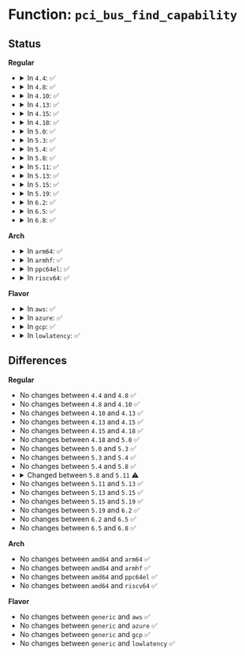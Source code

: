 # Function: <code>pci_bus_find_capability</code>

## Status
<b>Regular</b>
<ul>
<li>
<details>
<summary>In <code>4.4</code>: ✅</summary>

```c
int pci_bus_find_capability(struct pci_bus *bus, unsigned int devfn, int cap);
```

**Collision:** Unique Global

**Inline:** No

**Transformation:** False

**Instances:**

```
In drivers/pci/pci.c (ffffffff814352b0)
Location: drivers/pci/pci.c:262
Inline: False
Direct callers:
  - drivers/pci/hotplug/cpci_hotplug_pci.c:cpci_get_attention_status
  - drivers/pci/hotplug/cpci_hotplug_pci.c:cpci_set_attention_status
  - drivers/pci/hotplug/cpci_hotplug_pci.c:cpci_get_hs_csr
  - drivers/pci/hotplug/cpci_hotplug_pci.c:cpci_check_and_clear_ins
  - drivers/pci/hotplug/cpci_hotplug_pci.c:cpci_check_ext
  - drivers/pci/hotplug/cpci_hotplug_pci.c:cpci_clear_ext
  - drivers/pci/hotplug/cpci_hotplug_pci.c:cpci_led_on
  - drivers/pci/hotplug/cpci_hotplug_pci.c:cpci_led_off
```
**Symbols:**

```
ffffffff814352b0-ffffffff81435339: pci_bus_find_capability (STB_GLOBAL)
```
</details>
</li>
<li>
<details>
<summary>In <code>4.8</code>: ✅</summary>

```c
int pci_bus_find_capability(struct pci_bus *bus, unsigned int devfn, int cap);
```

**Collision:** Unique Global

**Inline:** No

**Transformation:** False

**Instances:**

```
In drivers/pci/pci.c (ffffffff81480c10)
Location: drivers/pci/pci.c:283
Inline: False
Direct callers:
  - drivers/pci/hotplug/cpci_hotplug_pci.c:cpci_led_off
  - drivers/pci/hotplug/cpci_hotplug_pci.c:cpci_led_on
  - drivers/pci/hotplug/cpci_hotplug_pci.c:cpci_clear_ext
  - drivers/pci/hotplug/cpci_hotplug_pci.c:cpci_check_ext
  - drivers/pci/hotplug/cpci_hotplug_pci.c:cpci_check_and_clear_ins
  - drivers/pci/hotplug/cpci_hotplug_pci.c:cpci_get_hs_csr
  - drivers/pci/hotplug/cpci_hotplug_pci.c:cpci_set_attention_status
  - drivers/pci/hotplug/cpci_hotplug_pci.c:cpci_get_attention_status
```
**Symbols:**

```
ffffffff81480c10-ffffffff81480c99: pci_bus_find_capability (STB_GLOBAL)
```
</details>
</li>
<li>
<details>
<summary>In <code>4.10</code>: ✅</summary>

```c
int pci_bus_find_capability(struct pci_bus *bus, unsigned int devfn, int cap);
```

**Collision:** Unique Global

**Inline:** No

**Transformation:** False

**Instances:**

```
In drivers/pci/pci.c (ffffffff814a22d0)
Location: drivers/pci/pci.c:283
Inline: False
Direct callers:
  - drivers/pci/hotplug/cpci_hotplug_pci.c:cpci_led_off
  - drivers/pci/hotplug/cpci_hotplug_pci.c:cpci_led_on
  - drivers/pci/hotplug/cpci_hotplug_pci.c:cpci_clear_ext
  - drivers/pci/hotplug/cpci_hotplug_pci.c:cpci_check_ext
  - drivers/pci/hotplug/cpci_hotplug_pci.c:cpci_check_and_clear_ins
  - drivers/pci/hotplug/cpci_hotplug_pci.c:cpci_get_hs_csr
  - drivers/pci/hotplug/cpci_hotplug_pci.c:cpci_set_attention_status
  - drivers/pci/hotplug/cpci_hotplug_pci.c:cpci_get_attention_status
```
**Symbols:**

```
ffffffff814a22d0-ffffffff814a2359: pci_bus_find_capability (STB_GLOBAL)
```
</details>
</li>
<li>
<details>
<summary>In <code>4.13</code>: ✅</summary>

```c
int pci_bus_find_capability(struct pci_bus *bus, unsigned int devfn, int cap);
```

**Collision:** Unique Global

**Inline:** No

**Transformation:** False

**Instances:**

```
In drivers/pci/pci.c (ffffffff814ac070)
Location: drivers/pci/pci.c:285
Inline: False
Direct callers:
  - drivers/pci/hotplug/cpci_hotplug_pci.c:cpci_led_off
  - drivers/pci/hotplug/cpci_hotplug_pci.c:cpci_led_on
  - drivers/pci/hotplug/cpci_hotplug_pci.c:cpci_clear_ext
  - drivers/pci/hotplug/cpci_hotplug_pci.c:cpci_check_ext
  - drivers/pci/hotplug/cpci_hotplug_pci.c:cpci_check_and_clear_ins
  - drivers/pci/hotplug/cpci_hotplug_pci.c:cpci_get_hs_csr
  - drivers/pci/hotplug/cpci_hotplug_pci.c:cpci_set_attention_status
  - drivers/pci/hotplug/cpci_hotplug_pci.c:cpci_get_attention_status
```
**Symbols:**

```
ffffffff814ac070-ffffffff814ac0f9: pci_bus_find_capability (STB_GLOBAL)
```
</details>
</li>
<li>
<details>
<summary>In <code>4.15</code>: ✅</summary>

```c
int pci_bus_find_capability(struct pci_bus *bus, unsigned int devfn, int cap);
```

**Collision:** Unique Global

**Inline:** No

**Transformation:** False

**Instances:**

```
In drivers/pci/pci.c (ffffffff814eb140)
Location: drivers/pci/pci.c:286
Inline: False
Direct callers:
  - drivers/pci/hotplug/cpci_hotplug_pci.c:cpci_led_off
  - drivers/pci/hotplug/cpci_hotplug_pci.c:cpci_led_on
  - drivers/pci/hotplug/cpci_hotplug_pci.c:cpci_clear_ext
  - drivers/pci/hotplug/cpci_hotplug_pci.c:cpci_check_ext
  - drivers/pci/hotplug/cpci_hotplug_pci.c:cpci_check_and_clear_ins
  - drivers/pci/hotplug/cpci_hotplug_pci.c:cpci_get_hs_csr
  - drivers/pci/hotplug/cpci_hotplug_pci.c:cpci_set_attention_status
  - drivers/pci/hotplug/cpci_hotplug_pci.c:cpci_get_attention_status
```
**Symbols:**

```
ffffffff814eb140-ffffffff814eb1c9: pci_bus_find_capability (STB_GLOBAL)
```
</details>
</li>
<li>
<details>
<summary>In <code>4.18</code>: ✅</summary>

```c
int pci_bus_find_capability(struct pci_bus *bus, unsigned int devfn, int cap);
```

**Collision:** Unique Global

**Inline:** No

**Transformation:** False

**Instances:**

```
In drivers/pci/pci.c (ffffffff8151a700)
Location: drivers/pci/pci.c:298
Inline: False
Direct callers:
  - drivers/pci/hotplug/cpci_hotplug_pci.c:cpci_led_off
  - drivers/pci/hotplug/cpci_hotplug_pci.c:cpci_led_on
  - drivers/pci/hotplug/cpci_hotplug_pci.c:cpci_clear_ext
  - drivers/pci/hotplug/cpci_hotplug_pci.c:cpci_check_ext
  - drivers/pci/hotplug/cpci_hotplug_pci.c:cpci_check_and_clear_ins
  - drivers/pci/hotplug/cpci_hotplug_pci.c:cpci_get_hs_csr
  - drivers/pci/hotplug/cpci_hotplug_pci.c:cpci_set_attention_status
  - drivers/pci/hotplug/cpci_hotplug_pci.c:cpci_get_attention_status
```
**Symbols:**

```
ffffffff8151a700-ffffffff8151a78b: pci_bus_find_capability (STB_GLOBAL)
```
</details>
</li>
<li>
<details>
<summary>In <code>5.0</code>: ✅</summary>

```c
int pci_bus_find_capability(struct pci_bus *bus, unsigned int devfn, int cap);
```

**Collision:** Unique Global

**Inline:** No

**Transformation:** False

**Instances:**

```
In drivers/pci/pci.c (ffffffff81530460)
Location: drivers/pci/pci.c:464
Inline: False
Direct callers:
  - drivers/pci/hotplug/cpci_hotplug_pci.c:cpci_led_off
  - drivers/pci/hotplug/cpci_hotplug_pci.c:cpci_led_on
  - drivers/pci/hotplug/cpci_hotplug_pci.c:cpci_clear_ext
  - drivers/pci/hotplug/cpci_hotplug_pci.c:cpci_check_ext
  - drivers/pci/hotplug/cpci_hotplug_pci.c:cpci_check_and_clear_ins
  - drivers/pci/hotplug/cpci_hotplug_pci.c:cpci_get_hs_csr
  - drivers/pci/hotplug/cpci_hotplug_pci.c:cpci_set_attention_status
  - drivers/pci/hotplug/cpci_hotplug_pci.c:cpci_get_attention_status
```
**Symbols:**

```
ffffffff81530460-ffffffff815304eb: pci_bus_find_capability (STB_GLOBAL)
```
</details>
</li>
<li>
<details>
<summary>In <code>5.3</code>: ✅</summary>

```c
int pci_bus_find_capability(struct pci_bus *bus, unsigned int devfn, int cap);
```

**Collision:** Unique Global

**Inline:** No

**Transformation:** False

**Instances:**

```
In drivers/pci/pci.c (ffffffff8155fc40)
Location: drivers/pci/pci.c:464
Inline: False
Direct callers:
  - drivers/pci/hotplug/cpci_hotplug_pci.c:cpci_led_off
  - drivers/pci/hotplug/cpci_hotplug_pci.c:cpci_led_on
  - drivers/pci/hotplug/cpci_hotplug_pci.c:cpci_clear_ext
  - drivers/pci/hotplug/cpci_hotplug_pci.c:cpci_check_ext
  - drivers/pci/hotplug/cpci_hotplug_pci.c:cpci_check_and_clear_ins
  - drivers/pci/hotplug/cpci_hotplug_pci.c:cpci_get_hs_csr
  - drivers/pci/hotplug/cpci_hotplug_pci.c:cpci_set_attention_status
  - drivers/pci/hotplug/cpci_hotplug_pci.c:cpci_get_attention_status
```
**Symbols:**

```
ffffffff8155fc40-ffffffff8155fccd: pci_bus_find_capability (STB_GLOBAL)
```
</details>
</li>
<li>
<details>
<summary>In <code>5.4</code>: ✅</summary>

```c
int pci_bus_find_capability(struct pci_bus *bus, unsigned int devfn, int cap);
```

**Collision:** Unique Global

**Inline:** No

**Transformation:** False

**Instances:**

```
In drivers/pci/pci.c (ffffffff81580d70)
Location: drivers/pci/pci.c:464
Inline: False
Direct callers:
  - drivers/pci/hotplug/cpci_hotplug_pci.c:cpci_led_off
  - drivers/pci/hotplug/cpci_hotplug_pci.c:cpci_led_on
  - drivers/pci/hotplug/cpci_hotplug_pci.c:cpci_clear_ext
  - drivers/pci/hotplug/cpci_hotplug_pci.c:cpci_check_ext
  - drivers/pci/hotplug/cpci_hotplug_pci.c:cpci_check_and_clear_ins
  - drivers/pci/hotplug/cpci_hotplug_pci.c:cpci_get_hs_csr
  - drivers/pci/hotplug/cpci_hotplug_pci.c:cpci_set_attention_status
  - drivers/pci/hotplug/cpci_hotplug_pci.c:cpci_get_attention_status
```
**Symbols:**

```
ffffffff81580d70-ffffffff81580dfd: pci_bus_find_capability (STB_GLOBAL)
```
</details>
</li>
<li>
<details>
<summary>In <code>5.8</code>: ✅</summary>

```c
int pci_bus_find_capability(struct pci_bus *bus, unsigned int devfn, int cap);
```

**Collision:** Unique Global

**Inline:** No

**Transformation:** False

**Instances:**

```
In drivers/pci/pci.c (ffffffff81625d90)
Location: drivers/pci/pci.c:496
Inline: False
Direct callers:
  - drivers/pci/hotplug/cpci_hotplug_pci.c:cpci_led_off
  - drivers/pci/hotplug/cpci_hotplug_pci.c:cpci_led_on
  - drivers/pci/hotplug/cpci_hotplug_pci.c:cpci_clear_ext
  - drivers/pci/hotplug/cpci_hotplug_pci.c:cpci_check_ext
  - drivers/pci/hotplug/cpci_hotplug_pci.c:cpci_check_and_clear_ins
  - drivers/pci/hotplug/cpci_hotplug_pci.c:cpci_get_hs_csr
  - drivers/pci/hotplug/cpci_hotplug_pci.c:cpci_set_attention_status
  - drivers/pci/hotplug/cpci_hotplug_pci.c:cpci_get_attention_status
```
**Symbols:**

```
ffffffff81625d90-ffffffff81625e40: pci_bus_find_capability (STB_GLOBAL)
```
</details>
</li>
<li>
<details>
<summary>In <code>5.11</code>: ✅</summary>

```c
u8 pci_bus_find_capability(struct pci_bus *bus, unsigned int devfn, int cap);
```

**Collision:** Unique Global

**Inline:** No

**Transformation:** False

**Instances:**

```
In drivers/pci/pci.c (ffffffff8164bbb0)
Location: drivers/pci/pci.c:505
Inline: False
Direct callers:
  - drivers/pci/hotplug/cpci_hotplug_pci.c:cpci_led_off
  - drivers/pci/hotplug/cpci_hotplug_pci.c:cpci_led_on
  - drivers/pci/hotplug/cpci_hotplug_pci.c:cpci_clear_ext
  - drivers/pci/hotplug/cpci_hotplug_pci.c:cpci_check_ext
  - drivers/pci/hotplug/cpci_hotplug_pci.c:cpci_check_and_clear_ins
  - drivers/pci/hotplug/cpci_hotplug_pci.c:cpci_get_hs_csr
  - drivers/pci/hotplug/cpci_hotplug_pci.c:cpci_set_attention_status
  - drivers/pci/hotplug/cpci_hotplug_pci.c:cpci_get_attention_status
```
**Symbols:**

```
ffffffff8164bbb0-ffffffff8164bc60: pci_bus_find_capability (STB_GLOBAL)
```
</details>
</li>
<li>
<details>
<summary>In <code>5.13</code>: ✅</summary>

```c
u8 pci_bus_find_capability(struct pci_bus *bus, unsigned int devfn, int cap);
```

**Collision:** Unique Global

**Inline:** No

**Transformation:** False

**Instances:**

```
In drivers/pci/pci.c (ffffffff8162e780)
Location: drivers/pci/pci.c:505
Inline: False
Direct callers:
  - drivers/pci/hotplug/cpci_hotplug_pci.c:cpci_led_off
  - drivers/pci/hotplug/cpci_hotplug_pci.c:cpci_led_on
  - drivers/pci/hotplug/cpci_hotplug_pci.c:cpci_clear_ext
  - drivers/pci/hotplug/cpci_hotplug_pci.c:cpci_check_ext
  - drivers/pci/hotplug/cpci_hotplug_pci.c:cpci_check_and_clear_ins
  - drivers/pci/hotplug/cpci_hotplug_pci.c:cpci_get_hs_csr
  - drivers/pci/hotplug/cpci_hotplug_pci.c:cpci_set_attention_status
  - drivers/pci/hotplug/cpci_hotplug_pci.c:cpci_get_attention_status
```
**Symbols:**

```
ffffffff8162e780-ffffffff8162e830: pci_bus_find_capability (STB_GLOBAL)
```
</details>
</li>
<li>
<details>
<summary>In <code>5.15</code>: ✅</summary>

```c
u8 pci_bus_find_capability(struct pci_bus *bus, unsigned int devfn, int cap);
```

**Collision:** Unique Global

**Inline:** No

**Transformation:** False

**Instances:**

```
In drivers/pci/pci.c (ffffffff8169dbe0)
Location: drivers/pci/pci.c:515
Inline: False
Direct callers:
  - drivers/pci/hotplug/cpci_hotplug_pci.c:cpci_led_off
  - drivers/pci/hotplug/cpci_hotplug_pci.c:cpci_led_on
  - drivers/pci/hotplug/cpci_hotplug_pci.c:cpci_clear_ext
  - drivers/pci/hotplug/cpci_hotplug_pci.c:cpci_check_ext
  - drivers/pci/hotplug/cpci_hotplug_pci.c:cpci_check_and_clear_ins
  - drivers/pci/hotplug/cpci_hotplug_pci.c:cpci_get_hs_csr
  - drivers/pci/hotplug/cpci_hotplug_pci.c:cpci_set_attention_status
  - drivers/pci/hotplug/cpci_hotplug_pci.c:cpci_get_attention_status
```
**Symbols:**

```
ffffffff8169dbe0-ffffffff8169dc90: pci_bus_find_capability (STB_GLOBAL)
```
</details>
</li>
<li>
<details>
<summary>In <code>5.19</code>: ✅</summary>

```c
u8 pci_bus_find_capability(struct pci_bus *bus, unsigned int devfn, int cap);
```

**Collision:** Unique Global

**Inline:** No

**Transformation:** False

**Instances:**

```
In drivers/pci/pci.c (ffffffff817bdfb0)
Location: drivers/pci/pci.c:532
Inline: False
Direct callers:
  - drivers/pci/hotplug/cpci_hotplug_pci.c:cpci_led_off
  - drivers/pci/hotplug/cpci_hotplug_pci.c:cpci_led_on
  - drivers/pci/hotplug/cpci_hotplug_pci.c:cpci_clear_ext
  - drivers/pci/hotplug/cpci_hotplug_pci.c:cpci_check_ext
  - drivers/pci/hotplug/cpci_hotplug_pci.c:cpci_check_and_clear_ins
  - drivers/pci/hotplug/cpci_hotplug_pci.c:cpci_get_hs_csr
  - drivers/pci/hotplug/cpci_hotplug_pci.c:cpci_set_attention_status
  - drivers/pci/hotplug/cpci_hotplug_pci.c:cpci_get_attention_status
```
**Symbols:**

```
ffffffff817bdfb0-ffffffff817be07c: pci_bus_find_capability (STB_GLOBAL)
```
</details>
</li>
<li>
<details>
<summary>In <code>6.2</code>: ✅</summary>

```c
u8 pci_bus_find_capability(struct pci_bus *bus, unsigned int devfn, int cap);
```

**Collision:** Unique Global

**Inline:** No

**Transformation:** False

**Instances:**

```
In drivers/pci/pci.c (ffffffff818da270)
Location: drivers/pci/pci.c:516
Inline: False
Direct callers:
  - drivers/pci/hotplug/cpci_hotplug_pci.c:cpci_led_off
  - drivers/pci/hotplug/cpci_hotplug_pci.c:cpci_led_on
  - drivers/pci/hotplug/cpci_hotplug_pci.c:cpci_clear_ext
  - drivers/pci/hotplug/cpci_hotplug_pci.c:cpci_check_ext
  - drivers/pci/hotplug/cpci_hotplug_pci.c:cpci_check_and_clear_ins
  - drivers/pci/hotplug/cpci_hotplug_pci.c:cpci_get_hs_csr
  - drivers/pci/hotplug/cpci_hotplug_pci.c:cpci_set_attention_status
  - drivers/pci/hotplug/cpci_hotplug_pci.c:cpci_get_attention_status
```
**Symbols:**

```
ffffffff818da270-ffffffff818da33c: pci_bus_find_capability (STB_GLOBAL)
```
</details>
</li>
<li>
<details>
<summary>In <code>6.5</code>: ✅</summary>

```c
u8 pci_bus_find_capability(struct pci_bus *bus, unsigned int devfn, int cap);
```

**Collision:** Unique Global

**Inline:** No

**Transformation:** False

**Instances:**

```
In drivers/pci/pci.c (ffffffff8191d5b0)
Location: drivers/pci/pci.c:531
Inline: False
Direct callers:
  - drivers/pci/hotplug/cpci_hotplug_pci.c:cpci_led_off
  - drivers/pci/hotplug/cpci_hotplug_pci.c:cpci_led_on
  - drivers/pci/hotplug/cpci_hotplug_pci.c:cpci_clear_ext
  - drivers/pci/hotplug/cpci_hotplug_pci.c:cpci_check_ext
  - drivers/pci/hotplug/cpci_hotplug_pci.c:cpci_check_and_clear_ins
  - drivers/pci/hotplug/cpci_hotplug_pci.c:cpci_get_hs_csr
  - drivers/pci/hotplug/cpci_hotplug_pci.c:cpci_set_attention_status
  - drivers/pci/hotplug/cpci_hotplug_pci.c:cpci_get_attention_status
```
**Symbols:**

```
ffffffff8191d5b0-ffffffff8191d67c: pci_bus_find_capability (STB_GLOBAL)
```
</details>
</li>
<li>
<details>
<summary>In <code>6.8</code>: ✅</summary>

```c
u8 pci_bus_find_capability(struct pci_bus *bus, unsigned int devfn, int cap);
```

**Collision:** Unique Global

**Inline:** No

**Transformation:** False

**Instances:**

```
In drivers/pci/pci.c (ffffffff819659e0)
Location: drivers/pci/pci.c:531
Inline: False
Direct callers:
  - drivers/pci/hotplug/cpci_hotplug_pci.c:cpci_led_off
  - drivers/pci/hotplug/cpci_hotplug_pci.c:cpci_led_on
  - drivers/pci/hotplug/cpci_hotplug_pci.c:cpci_clear_ext
  - drivers/pci/hotplug/cpci_hotplug_pci.c:cpci_check_ext
  - drivers/pci/hotplug/cpci_hotplug_pci.c:cpci_check_and_clear_ins
  - drivers/pci/hotplug/cpci_hotplug_pci.c:cpci_get_hs_csr
  - drivers/pci/hotplug/cpci_hotplug_pci.c:cpci_set_attention_status
  - drivers/pci/hotplug/cpci_hotplug_pci.c:cpci_get_attention_status
```
**Symbols:**

```
ffffffff819659e0-ffffffff81965aac: pci_bus_find_capability (STB_GLOBAL)
```
</details>
</li>
</ul>
<b>Arch</b>
<ul>
<li>
<details>
<summary>In <code>arm64</code>: ✅</summary>

```c
int pci_bus_find_capability(struct pci_bus *bus, unsigned int devfn, int cap);
```

**Collision:** Unique Global

**Inline:** No

**Transformation:** False

**Instances:**

```
In drivers/pci/pci.c (ffff8000106e3ba8)
Location: drivers/pci/pci.c:464
Inline: False
Direct callers:
  - drivers/pci/hotplug/cpci_hotplug_pci.c:cpci_led_off
  - drivers/pci/hotplug/cpci_hotplug_pci.c:cpci_led_on
  - drivers/pci/hotplug/cpci_hotplug_pci.c:cpci_clear_ext
  - drivers/pci/hotplug/cpci_hotplug_pci.c:cpci_check_ext
  - drivers/pci/hotplug/cpci_hotplug_pci.c:cpci_check_and_clear_ins
  - drivers/pci/hotplug/cpci_hotplug_pci.c:cpci_get_hs_csr
  - drivers/pci/hotplug/cpci_hotplug_pci.c:cpci_set_attention_status
  - drivers/pci/hotplug/cpci_hotplug_pci.c:cpci_get_attention_status
```
**Symbols:**

```
ffff8000106e3ba8-ffff8000106e3c54: pci_bus_find_capability (STB_GLOBAL)
```
</details>
</li>
<li>
<details>
<summary>In <code>armhf</code>: ✅</summary>

```c
int pci_bus_find_capability(struct pci_bus *bus, unsigned int devfn, int cap);
```

**Collision:** Unique Global

**Inline:** No

**Transformation:** False

**Instances:**

```
In drivers/pci/pci.c (c087fa68)
Location: drivers/pci/pci.c:464
Inline: False
```
**Symbols:**

```
c087fa68-c087fb14: pci_bus_find_capability (STB_GLOBAL)
```
</details>
</li>
<li>
<details>
<summary>In <code>ppc64el</code>: ✅</summary>

```c
int pci_bus_find_capability(struct pci_bus *bus, unsigned int devfn, int cap);
```

**Collision:** Unique Global

**Inline:** No

**Transformation:** False

**Instances:**

```
In drivers/pci/pci.c (c00000000085de00)
Location: drivers/pci/pci.c:464
Inline: False
Direct callers:
  - arch/powerpc/kernel/pci-common.c:early_find_capability
  - drivers/pci/hotplug/cpci_hotplug_pci.c:cpci_led_off
  - drivers/pci/hotplug/cpci_hotplug_pci.c:cpci_led_on
  - drivers/pci/hotplug/cpci_hotplug_pci.c:cpci_clear_ext
  - drivers/pci/hotplug/cpci_hotplug_pci.c:cpci_check_ext
  - drivers/pci/hotplug/cpci_hotplug_pci.c:cpci_check_and_clear_ins
  - drivers/pci/hotplug/cpci_hotplug_pci.c:cpci_get_hs_csr
  - drivers/pci/hotplug/cpci_hotplug_pci.c:cpci_set_attention_status
  - drivers/pci/hotplug/cpci_hotplug_pci.c:cpci_get_attention_status
```
**Symbols:**

```
c00000000085de00-c00000000085decc: pci_bus_find_capability (STB_GLOBAL)
```
</details>
</li>
<li>
<details>
<summary>In <code>riscv64</code>: ✅</summary>

```c
int pci_bus_find_capability(struct pci_bus *bus, unsigned int devfn, int cap);
```

**Collision:** Unique Global

**Inline:** No

**Transformation:** False

**Instances:**

```
In drivers/pci/pci.c (ffffffe0004bb052)
Location: drivers/pci/pci.c:464
Inline: False
Direct callers:
  - drivers/pci/hotplug/cpci_hotplug_pci.c:cpci_led_off
  - drivers/pci/hotplug/cpci_hotplug_pci.c:cpci_led_on
  - drivers/pci/hotplug/cpci_hotplug_pci.c:cpci_clear_ext
  - drivers/pci/hotplug/cpci_hotplug_pci.c:cpci_check_ext
  - drivers/pci/hotplug/cpci_hotplug_pci.c:cpci_check_and_clear_ins
  - drivers/pci/hotplug/cpci_hotplug_pci.c:cpci_get_hs_csr
  - drivers/pci/hotplug/cpci_hotplug_pci.c:cpci_set_attention_status
  - drivers/pci/hotplug/cpci_hotplug_pci.c:cpci_get_attention_status
```
**Symbols:**

```
ffffffe0004bb052-ffffffe0004bb0d2: pci_bus_find_capability (STB_GLOBAL)
```
</details>
</li>
</ul>
<b>Flavor</b>
<ul>
<li>
<details>
<summary>In <code>aws</code>: ✅</summary>

```c
int pci_bus_find_capability(struct pci_bus *bus, unsigned int devfn, int cap);
```

**Collision:** Unique Global

**Inline:** No

**Transformation:** False

**Instances:**

```
In drivers/pci/pci.c (ffffffff81575290)
Location: drivers/pci/pci.c:464
Inline: False
Direct callers:
  - drivers/pci/hotplug/cpci_hotplug_pci.c:cpci_led_off
  - drivers/pci/hotplug/cpci_hotplug_pci.c:cpci_led_on
  - drivers/pci/hotplug/cpci_hotplug_pci.c:cpci_clear_ext
  - drivers/pci/hotplug/cpci_hotplug_pci.c:cpci_check_ext
  - drivers/pci/hotplug/cpci_hotplug_pci.c:cpci_check_and_clear_ins
  - drivers/pci/hotplug/cpci_hotplug_pci.c:cpci_get_hs_csr
  - drivers/pci/hotplug/cpci_hotplug_pci.c:cpci_set_attention_status
  - drivers/pci/hotplug/cpci_hotplug_pci.c:cpci_get_attention_status
```
**Symbols:**

```
ffffffff81575290-ffffffff8157531d: pci_bus_find_capability (STB_GLOBAL)
```
</details>
</li>
<li>
<details>
<summary>In <code>azure</code>: ✅</summary>

```c
int pci_bus_find_capability(struct pci_bus *bus, unsigned int devfn, int cap);
```

**Collision:** Unique Global

**Inline:** No

**Transformation:** False

**Instances:**

```
In drivers/pci/pci.c (ffffffff815639f0)
Location: drivers/pci/pci.c:464
Inline: False
Direct callers:
  - drivers/pci/hotplug/cpci_hotplug_pci.c:cpci_led_off
  - drivers/pci/hotplug/cpci_hotplug_pci.c:cpci_led_on
  - drivers/pci/hotplug/cpci_hotplug_pci.c:cpci_clear_ext
  - drivers/pci/hotplug/cpci_hotplug_pci.c:cpci_check_ext
  - drivers/pci/hotplug/cpci_hotplug_pci.c:cpci_check_and_clear_ins
  - drivers/pci/hotplug/cpci_hotplug_pci.c:cpci_get_hs_csr
  - drivers/pci/hotplug/cpci_hotplug_pci.c:cpci_set_attention_status
  - drivers/pci/hotplug/cpci_hotplug_pci.c:cpci_get_attention_status
```
**Symbols:**

```
ffffffff815639f0-ffffffff81563a7d: pci_bus_find_capability (STB_GLOBAL)
```
</details>
</li>
<li>
<details>
<summary>In <code>gcp</code>: ✅</summary>

```c
int pci_bus_find_capability(struct pci_bus *bus, unsigned int devfn, int cap);
```

**Collision:** Unique Global

**Inline:** No

**Transformation:** False

**Instances:**

```
In drivers/pci/pci.c (ffffffff81574ac0)
Location: drivers/pci/pci.c:464
Inline: False
Direct callers:
  - drivers/pci/hotplug/cpci_hotplug_pci.c:cpci_led_off
  - drivers/pci/hotplug/cpci_hotplug_pci.c:cpci_led_on
  - drivers/pci/hotplug/cpci_hotplug_pci.c:cpci_clear_ext
  - drivers/pci/hotplug/cpci_hotplug_pci.c:cpci_check_ext
  - drivers/pci/hotplug/cpci_hotplug_pci.c:cpci_check_and_clear_ins
  - drivers/pci/hotplug/cpci_hotplug_pci.c:cpci_get_hs_csr
  - drivers/pci/hotplug/cpci_hotplug_pci.c:cpci_set_attention_status
  - drivers/pci/hotplug/cpci_hotplug_pci.c:cpci_get_attention_status
```
**Symbols:**

```
ffffffff81574ac0-ffffffff81574b4d: pci_bus_find_capability (STB_GLOBAL)
```
</details>
</li>
<li>
<details>
<summary>In <code>lowlatency</code>: ✅</summary>

```c
int pci_bus_find_capability(struct pci_bus *bus, unsigned int devfn, int cap);
```

**Collision:** Unique Global

**Inline:** No

**Transformation:** False

**Instances:**

```
In drivers/pci/pci.c (ffffffff8158f090)
Location: drivers/pci/pci.c:464
Inline: False
Direct callers:
  - drivers/pci/hotplug/cpci_hotplug_pci.c:cpci_led_off
  - drivers/pci/hotplug/cpci_hotplug_pci.c:cpci_led_on
  - drivers/pci/hotplug/cpci_hotplug_pci.c:cpci_clear_ext
  - drivers/pci/hotplug/cpci_hotplug_pci.c:cpci_check_ext
  - drivers/pci/hotplug/cpci_hotplug_pci.c:cpci_check_and_clear_ins
  - drivers/pci/hotplug/cpci_hotplug_pci.c:cpci_get_hs_csr
  - drivers/pci/hotplug/cpci_hotplug_pci.c:cpci_set_attention_status
  - drivers/pci/hotplug/cpci_hotplug_pci.c:cpci_get_attention_status
```
**Symbols:**

```
ffffffff8158f090-ffffffff8158f11d: pci_bus_find_capability (STB_GLOBAL)
```
</details>
</li>
</ul>

## Differences
<b>Regular</b>
<ul>
<li>
No changes between <code>4.4</code> and <code>4.8</code> ✅
</li>
<li>
No changes between <code>4.8</code> and <code>4.10</code> ✅
</li>
<li>
No changes between <code>4.10</code> and <code>4.13</code> ✅
</li>
<li>
No changes between <code>4.13</code> and <code>4.15</code> ✅
</li>
<li>
No changes between <code>4.15</code> and <code>4.18</code> ✅
</li>
<li>
No changes between <code>4.18</code> and <code>5.0</code> ✅
</li>
<li>
No changes between <code>5.0</code> and <code>5.3</code> ✅
</li>
<li>
No changes between <code>5.3</code> and <code>5.4</code> ✅
</li>
<li>
No changes between <code>5.4</code> and <code>5.8</code> ✅
</li>
<li>
<details>
<summary>Changed between <code>5.8</code> and <code>5.11</code> ⚠️</summary>
<ul>
<li>
<b>Return type changed. </b>
<code>int</code> ➡️ <code>u8</code>
</li>
</ul>
</details>
</li>
<li>
No changes between <code>5.11</code> and <code>5.13</code> ✅
</li>
<li>
No changes between <code>5.13</code> and <code>5.15</code> ✅
</li>
<li>
No changes between <code>5.15</code> and <code>5.19</code> ✅
</li>
<li>
No changes between <code>5.19</code> and <code>6.2</code> ✅
</li>
<li>
No changes between <code>6.2</code> and <code>6.5</code> ✅
</li>
<li>
No changes between <code>6.5</code> and <code>6.8</code> ✅
</li>
</ul>
<b>Arch</b>
<ul>
<li>
No changes between <code>amd64</code> and <code>arm64</code> ✅
</li>
<li>
No changes between <code>amd64</code> and <code>armhf</code> ✅
</li>
<li>
No changes between <code>amd64</code> and <code>ppc64el</code> ✅
</li>
<li>
No changes between <code>amd64</code> and <code>riscv64</code> ✅
</li>
</ul>
<b>Flavor</b>
<ul>
<li>
No changes between <code>generic</code> and <code>aws</code> ✅
</li>
<li>
No changes between <code>generic</code> and <code>azure</code> ✅
</li>
<li>
No changes between <code>generic</code> and <code>gcp</code> ✅
</li>
<li>
No changes between <code>generic</code> and <code>lowlatency</code> ✅
</li>
</ul>
